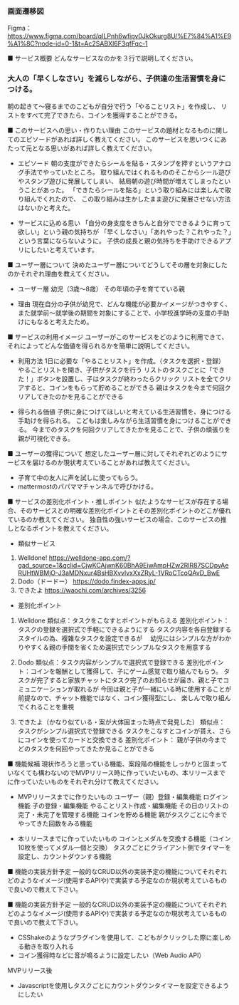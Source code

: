 ### 画面遷移図
Figma：https://www.figma.com/board/qILPnh6wfipv0JkOkurg8U/%E7%84%A1%E9%A1%8C?node-id=0-1&t=Ac2SABXl6F3qfFqc-1

■ サービス概要
どんなサービスなのかを３行で説明してください。

### 大人の「早くしなさい」を減らしながら、子供達の生活習慣を身につける。
朝の起きて〜寝るまでのこどもが自分で行う「やることリスト」を作成し、
リストをすべて完了できたら、コインを獲得することができる。


■ このサービスへの思い・作りたい理由
このサービスの題材となるものに関してのエピソードがあれば詳しく教えてください。
このサービスを思いつくにあたって元となる思いがあれば詳しく教えてください。

- エピソード
朝の支度ができたらシールを貼る・スタンプを押すというアナログ手法でやっていたところ。
取り組んではくれるもののそこからシール遊びやスタンプ遊びに発展してしまい、
結局朝の遊び時間が増えてしまったということがあった。
「できたらシールを貼る」という取り組みには楽しんで取り組んでくれたので、
この取り組みは生かしたまま遊びに発展させない方法はないかと考えた。

- サービスに込める思い
「自分の身支度をきちんと自分でできるように育って欲しい」という親の気持ちが
「早くしなさい」「あれやった？これやった？」という言葉にならないように。
子供の成長と親の気持ちを手助けできるアプリにしたいと考えています。


■ ユーザー層について
決めたユーザー層についてどうしてその層を対象にしたのかそれぞれ理由を教えてください。

- ユーザー層
幼児（3歳〜8歳）
その年頃の子を育てている親

- 理由
現在自分の子供が幼児で、どんな機能が必要かイメージがつきやすく、
また就学前〜就学後の期間を対象にすることで、小学校進学時の支度の手助けにもなると考えたため。


■ サービスの利用イメージ
ユーザーがこのサービスをどのように利用できて、
それによってどんな価値を得られるかを簡単に説明してください。

- 利用方法
1日に必要な「やることリスト」を作成。（タスクを選択・登録）
やることリストを開き、子供がタスクを行う
リストのタスクごとに「できた！」ボタンを設置し、子はタスクが終わったらクリック
リストを全てクリアすると、コインをもらって貯めることができる
親はタスクを今まで何回クリアしてきたのかを見ることができる

- 得られる価値
子供に身につけてほしいと考えている生活習慣を、身につける手助けを得られる。
こどもは楽しみながら生活習慣を身につけることができる。
今までのタスクを何回クリアしてきたかを見ることで、子供の頑張りを親が可視化できる。


■ ユーザーの獲得について
想定したユーザー層に対してそれぞれどのようにサービスを届けるのか現状考えていることがあれば教えてください。

- 子育て中の友人に声を試しに使ってもらう。
- mattermostのパパママチャンネルで呼びかける。


■ サービスの差別化ポイント・推しポイント
似たようなサービスが存在する場合、そのサービスとの明確な差別化ポイントとその差別化ポイントのどこが優れているのか教えてください。
独自性の強いサービスの場合、このサービスの推しとなるポイントを教えてください。

- 類似サービス
1. Welldone!
https://welldone-app.com/?gad_source=1&gclid=CjwKCAjwnK60BhA9EiwAmpHZw2RlR87SCDpyAeRUHtWBMjO-J3aMDNxur4BsHBXvvlvxXxZRyL-1VRoCTcoQAvD_BwE
2. Dodo（ドードー）
https://dodo.findex-apps.jp/
3. できたよ
https://waochi.com/archives/3256


- 差別化ポイント
1. Welldone
類似点：タスクをこなすとポイントがもらえる
差別化ポイント：タスクの登録を選択式で手軽にできるようにする
タスク内容を各自登録するスタイルの為、複雑なタスクを設定できるが　
幼児にはシンプルな方がわかりやすく＆親の手間を省くため選択式でシンプルなタスクを用意する

2. Dodo
類似点：タスク内容がシンプルで選択式で登録できる
差別化ポイント：コインを報酬として獲得して、子にゲーム感覚で取り組んでもらう。
タスクが完了すると家族チャットにタスク完了のお知らせが届き、親と子でコミュニケーションが取れるが
今回は親と子が一緒にいる時に使用することが前提なので、チャット機能ではなく、コイン獲得型にし、
楽しんで取り組んでくれることを重視

3. できたよ（かなり似ている・案が大体固まった時点で発見した）
類似点：
タスクがシンプル選択式で登録できる
タスクをこなすとコインが貰え、さらにコインを使ってカードと交換できる
差別化ポイント：
親が子供の今までどのタスクを何回やってきたか見ることができる


■ 機能候補
現状作ろうと思っている機能、案段階の機能をしっかりと固まっていなくても構わないのでMVPリリース時に作っていたいもの、本リリースまでに作っていたいものをそれぞれ分けて教えてください。

- MVPリリースまでに作りたいもの
ユーザー（親）登録・編集機能
ログイン機能
子の登録・編集機能
やることリスト作成・編集機能
その日のリストの完了・未完了を管理する機能
コインを貯める機能
親がタスクごとに今までやってきた回数をみる機能

- 本リリースまでに作っていたいもの
コインとメダルを交換する機能（コイン10枚を使ってメダル一個と交換）
タスクごとにクライアント側でタイマーを設定し、カウントダウンする機能


■ 機能の実装方針予定
一般的なCRUD以外の実装予定の機能についてそれぞれどのようなイメージ(使用するAPIや)で実装する予定なのか現状考えているもので良いので教えて下さい。

■ 機能の実装方針予定
一般的なCRUD以外の実装予定の機能についてそれぞれどのようなイメージ(使用するAPIや)で実装する予定なのか現状考えているもので良いので教えて下さい。

- CSShakeのようなプラグインを使用して、こどもがクリックした際に楽しめる動きを取り入れる
- コイン獲得時などに音が鳴るように設定したい（Web Audio API）

MVPリリース後
- Javascriptを使用しタスクごとにカウントダウンタイマーを設定できるようにしたい
